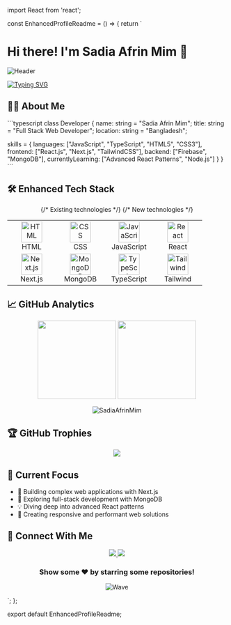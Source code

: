 import React from 'react';

const EnhancedProfileReadme = () => {
  return `
# Hi there! I'm Sadia Afrin Mim 👋

![Header](https://capsule-render.vercel.app/api?type=waving&color=gradient&height=250&section=header&text=Sadia%20Afrin%20Mim&fontSize=60&animation=fadeIn&fontAlignY=35)

[![Typing SVG](https://readme-typing-svg.demolab.com?font=Fira+Code&size=22&duration=3000&pause=1000&color=8A4FFF&center=true&vCenter=true&width=600&lines=Frontend+Developer;React.js+%26+Next.js+Enthusiast;Full+Stack+Web+Developer;Passionate+about+Learning+and+Growing)](https://git.io/typing-svg)

## 👩‍💻 About Me
\`\`\`typescript
class Developer {
  name: string = "Sadia Afrin Mim";
  title: string = "Full Stack Web Developer";
  location: string = "Bangladesh";
  
  skills = {
    languages: ["JavaScript", "TypeScript", "HTML5", "CSS3"],
    frontend: ["React.js", "Next.js", "TailwindCSS"],
    backend: ["Firebase", "MongoDB"],
    currentlyLearning: ["Advanced React Patterns", "Node.js"]
  }
}
\`\`\`

## 🛠️ Enhanced Tech Stack
<div align="center">
<table>
<tr>
  {/* Existing technologies */}
  <td align="center" width="96">
    <img src="https://skillicons.dev/icons?i=html" width="48" height="48" alt="HTML" />
    <br>HTML
  </td>
  <td align="center" width="96">
    <img src="https://skillicons.dev/icons?i=css" width="48" height="48" alt="CSS" />
    <br>CSS
  </td>
  <td align="center" width="96">
    <img src="https://skillicons.dev/icons?i=js" width="48" height="48" alt="JavaScript" />
    <br>JavaScript
  </td>
  <td align="center" width="96">
    <img src="https://skillicons.dev/icons?i=react" width="48" height="48" alt="React" />
    <br>React
  </td>
</tr>
<tr>
  {/* New technologies */}
  <td align="center" width="96">
    <img src="https://skillicons.dev/icons?i=nextjs" width="48" height="48" alt="Next.js" />
    <br>Next.js
  </td>
  <td align="center" width="96">
    <img src="https://skillicons.dev/icons?i=mongodb" width="48" height="48" alt="MongoDB" />
    <br>MongoDB
  </td>
  <td align="center" width="96">
    <img src="https://skillicons.dev/icons?i=typescript" width="48" height="48" alt="TypeScript" />
    <br>TypeScript
  </td>
  <td align="center" width="96">
    <img src="https://skillicons.dev/icons?i=tailwind" width="48" height="48" alt="Tailwind" />
    <br>Tailwind
  </td>
</tr>
</table>
</div>

## 📈 GitHub Analytics
<p align="center">
  <img height="180em" src="https://github-readme-stats.vercel.app/api?username=SadiaAfrinMim&show_icons=true&theme=radical&include_all_commits=true&count_private=true"/>
  <img height="180em" src="https://github-readme-stats.vercel.app/api/top-langs/?username=SadiaAfrinMim&layout=compact&theme=radical"/>
</p>

<p align="center">
  <img src="https://github-readme-streak-stats.herokuapp.com/?user=SadiaAfrinMim&theme=radical" alt="SadiaAfrinMim" />
</p>

## 🏆 GitHub Trophies
<p align="center">
  <img src="https://github-profile-trophy.vercel.app/?username=SadiaAfrinMim&theme=radical&row=2&column=3" />
</p>

## 📌 Current Focus
- 🔭 Building complex web applications with Next.js
- 🌱 Exploring full-stack development with MongoDB
- 💡 Diving deep into advanced React patterns
- 🚀 Creating responsive and performant web solutions

## 🤝 Connect With Me
<p align="center">
  <a href="https://www.linkedin.com/in/sadia-afrin-mim-5198121b0/">
    <img src="https://img.shields.io/badge/LinkedIn-0077B5?style=for-the-badge&logo=linkedin&logoColor=white" />
  </a>
  <a href="mailto:sadiaafrinmim660@gmail.com">
    <img src="https://img.shields.io/badge/Gmail-D14836?style=for-the-badge&logo=gmail&logoColor=white" />
  </a>
</p>

<div align="center">
  
### Show some ❤️ by starring some repositories!

![Wave](https://capsule-render.vercel.app/api?type=waving&color=gradient&height=100&section=footer)
</div>
`;
};

export default EnhancedProfileReadme;
